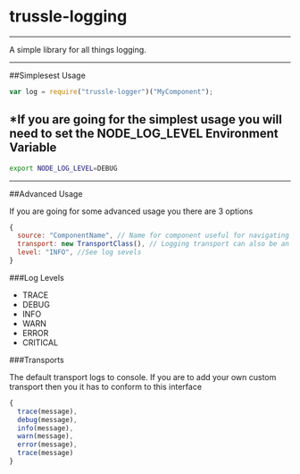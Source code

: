 # trussle-logging

---

A simple library for all things logging.

---
##Simplesest Usage

```js
var log = require("trussle-logger")("MyComponent");
```
*If you are going for the simplest usage you will need to set the **NODE_LOG_LEVEL** Environment Variable
---

```bash
export NODE_LOG_LEVEL=DEBUG
```

---
##Advanced Usage

If you are going for some advanced usage you there are 3 options

```js
{
  source: "ComponentName", // Name for component useful for navigating to your js file
  transport: new TransportClass(), // Logging transport can also be an array, default is console transport
  level: "INFO", //See log sevels
}
```

###Log Levels
* TRACE
* DEBUG
* INFO
* WARN
* ERROR
* CRITICAL

###Transports

The default transport logs to console.
If you are to add your own custom transport then you it has to conform to this interface

```js
{
  trace(message),
  debug(message),
  info(message),
  warn(message),
  error(message),
  trace(message)
}
```
